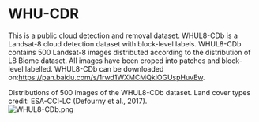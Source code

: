 # WHU-CDR
This is a public cloud detection and removal dataset.
WHUL8-CDb is a Landsat-8 cloud detection dataset with block-level labels.
WHUL8-CDb contains 500 Landsat-8 images distributed according to the distribution of L8 Biome dataset. All images have been croped into patches and block-level labelled.
WHUL8-CDb can be downloaded on:https://pan.baidu.com/s/1rwd1WXMCMQkiOGUspHuvEw.

Distributions of 500 images of the WHUL8-CDb dataset. Land cover types credit: ESA-CCI-LC (Defourny et al., 2017).    
![WHUL8-CDb.png](https://github.com/Neooolee/images/blob/main/WHUL8-CDb.png)
